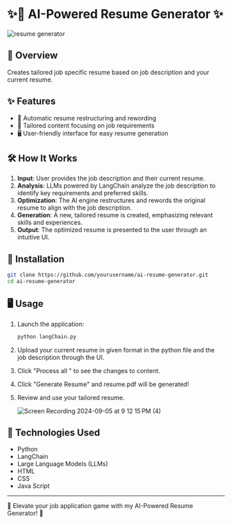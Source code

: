# ✨🚀 AI-Powered Resume Generator ✨

![resume generator](https://github.com/user-attachments/assets/a1e94daa-5bc2-4b13-9cc4-e8f9300878af)

## 🔭 Overview
Creates tailored job specific resume based on job description and your current resume.

## ✨ Features

- 📄 Automatic resume restructuring and rewording
- 🎯 Tailored content focusing on job requirements
- 🖥️ User-friendly interface for easy resume generation

## 🛠️ How It Works

1. **Input**: User provides the job description and their current resume.
2. **Analysis**: LLMs powered by LangChain analyze the job description to identify key requirements and preferred skills.
3. **Optimization**: The AI engine restructures and rewords the original resume to align with the job description.
4. **Generation**: A new, tailored resume is created, emphasizing relevant skills and experiences.
5. **Output**: The optimized resume is presented to the user through an intuitive UI.

## 🚀 Installation

```bash
git clone https://github.com/yourusername/ai-resume-generator.git
cd ai-resume-generator

```

## 🖥️ Usage

1. Launch the application:
   ```bash
   python langChain.py
   ```
2. Upload your current resume in given format in the python file and the job description through the UI.
3. Click "Process all " to see the changes to content.
4. Click "Generate Resume" and resume.pdf will be generated!
5. Review and use your tailored resume.

   ![Screen Recording 2024-09-05 at 9 12 15 PM (4)](https://github.com/user-attachments/assets/2843b24e-6036-4227-a9ef-3574b7dd4de9)



## 🔧 Technologies Used

- Python
- LangChain
- Large Language Models (LLMs)
- HTML
- CSS
- Java Script


---

🌟 Elevate your job application game with my AI-Powered Resume Generator! 🌟
